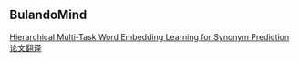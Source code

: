 ## BulandoMind 



[Hierarchical Multi-Task Word Embedding Learning for Synonym Prediction论文翻译](paper.md)

